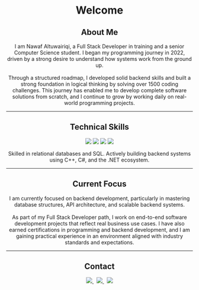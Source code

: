 <!-- Nawaf Altuwairiqi GitHub Profile -->

<h1 align="center">Welcome</h1>

<h2 align="center">About Me</h2>

<p align="center">
  I am Nawaf Altuwairiqi, a Full Stack Developer in training and a senior Computer Science student. I began my programming journey in 2022, driven by a strong desire to understand how systems work from the ground up.
  <br><br>
  Through a structured roadmap, I developed solid backend skills and built a strong foundation in logical thinking by solving over 1500 coding challenges. This journey has enabled me to develop complete software solutions from scratch, and I continue to grow by working daily on real-world programming projects.
</p>

<hr>

<h2 align="center">Technical Skills</h2>

<p align="center">
  <img src="https://img.shields.io/badge/C++-00599C?style=for-the-badge&logo=c%2B%2B&logoColor=white" />
  <img src="https://img.shields.io/badge/C%23-%23239120.svg?style=for-the-badge&logo=c-sharp&logoColor=white" />
  <img src="https://img.shields.io/badge/.NET-512BD4?style=for-the-badge&logo=dotnet&logoColor=white" />
  <img src="https://img.shields.io/badge/SQL-025E8C?style=for-the-badge&logo=Microsoft%20SQL%20Server&logoColor=white" />
</p>

<p align="center">
  Skilled in relational databases and SQL. Actively building backend systems using C++, C#, and the .NET ecosystem.
</p>

<hr>

<h2 align="center">Current Focus</h2>

<p align="center">
  I am currently focused on backend development, particularly in mastering database structures, API architecture, and scalable backend systems.
  <br><br>
  As part of my Full Stack Developer path, I work on end-to-end software development projects that reflect real business use cases. I have also earned certifications in programming and backend development, and I am gaining practical experience in an environment aligned with industry standards and expectations.
</p>

<hr>

<h2 align="center">Contact</h2>

<p align="center">
  <a href="https://www.linkedin.com/in/nawaf-altuwairiqi" target="_blank">
    <img src="https://img.shields.io/badge/LinkedIn-Profile-0A66C2?style=for-the-badge&logo=linkedin&logoColor=white" />
  </a>
  &nbsp;
  <a href="https://x.com/nabwras20162" target="_blank">
    <img src="https://img.shields.io/badge/X-Profile-000000?style=for-the-badge&logo=x&logoColor=white" />
  </a>
  &nbsp;
  <a href="mailto:Aboras1424@gmail.com">
    <img src="https://img.shields.io/badge/Email-Aboras1424@gmail.com-D14836?style=for-the-badge&logo=gmail&logoColor=white" />
  </a>
</p>
